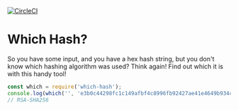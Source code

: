 [![CircleCI](https://circleci.com/gh/roppa/which-hash.svg?style=svg)](https://circleci.com/gh/roppa/which-hash)

# Which Hash?

So you have some input, and you have a hex hash string, but you don't know which hashing algorithm was used? Think again! Find out which it is with this handy tool!

```javascript
const which = require('which-hash');
console.log(which('', 'e3b0c44298fc1c149afbf4c8996fb92427ae41e4649b934ca495991b7852b855'));
// RSA-SHA256
```
